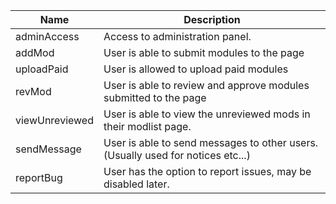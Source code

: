 Name | Description
---|---
adminAccess | Access to administration panel.
addMod | User is able to submit modules to the page
uploadPaid | User is allowed to upload paid modules
revMod | User is able to review and approve modules submitted to the page
viewUnreviewed | User is able to view the unreviewed mods in their modlist page.
sendMessage | User is able to send messages to other users. (Usually used for notices etc...)
reportBug | User has the option to report issues, may be disabled later.
